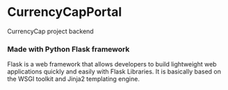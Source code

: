 # CurrencyCapPortal
CurrencyCap project backend

### Made with Python Flask framework

Flask is a web framework that allows developers to build lightweight web applications quickly and easily with Flask Libraries. It is basically based on the WSGI toolkit and Jinja2 templating engine.
